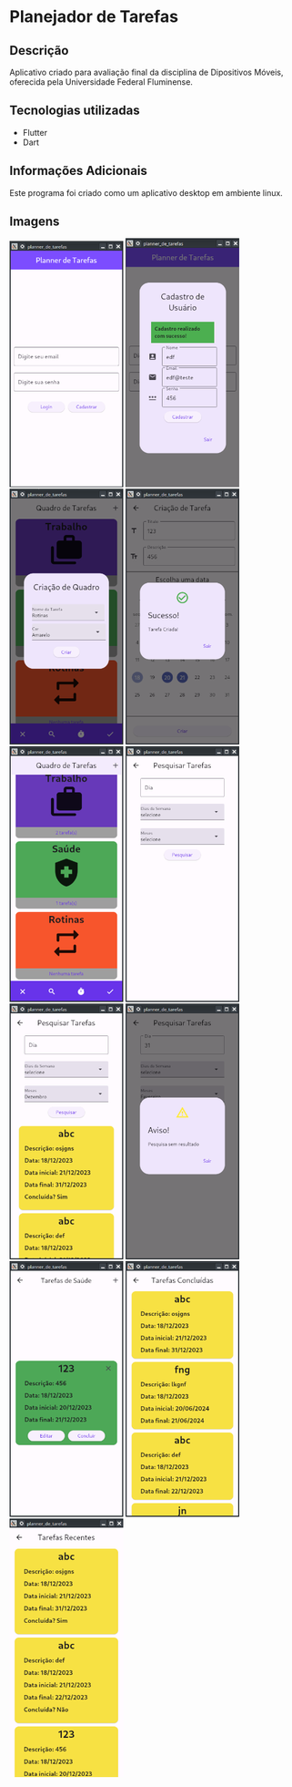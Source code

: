# Planejador de Tarefas

## Descrição 

Aplicativo criado para avaliação final da disciplina de Dipositivos Móveis, oferecida pela Universidade Federal Fluminense.

## Tecnologias utilizadas

- Flutter
- Dart

## Informações Adicionais

Este programa foi criado como um aplicativo desktop em ambiente linux.

## Imagens
<span>
  <img src="https://github.com/EMV271828/planejador_de_tarefas/blob/criacao_de_readme_e_licenca/img/login.png" width="200">
  <img src="https://github.com/EMV271828/planejador_de_tarefas/blob/criacao_de_readme_e_licenca/img/cadastro.png" width="200">
  <img src="https://github.com/EMV271828/planejador_de_tarefas/blob/criacao_de_readme_e_licenca/img/criacao_de_quadro.png" width="200">
  <img src="https://github.com/EMV271828/planejador_de_tarefas/blob/criacao_de_readme_e_licenca/img/criacao_de_tarefa.png" width="200">
</span>

<span>
  <img src="https://github.com/EMV271828/planejador_de_tarefas/blob/criacao_de_readme_e_licenca/img/lista_de_quadros.png" width="200">
  <img src="https://github.com/EMV271828/planejador_de_tarefas/blob/criacao_de_readme_e_licenca/img/pesquisar_tarefas.png" width="200">
  <img src="https://github.com/EMV271828/planejador_de_tarefas/blob/criacao_de_readme_e_licenca/img/pesquisa_com_resultado.png" width="200">
  <img src="https://github.com/EMV271828/planejador_de_tarefas/blob/criacao_de_readme_e_licenca/img/falha_na_pesquisa.png" width="200">
</span>

<span>
  <img src="https://github.com/EMV271828/planejador_de_tarefas/blob/criacao_de_readme_e_licenca/img/lista_de_tarefas.png" width="200">
  <img src="https://github.com/EMV271828/planejador_de_tarefas/blob/criacao_de_readme_e_licenca/img/tarefas_concluidas.png" width="200">
  <img src="https://github.com/EMV271828/planejador_de_tarefas/blob/criacao_de_readme_e_licenca/img/tarefas_recentes.png" width="200">
</span>

